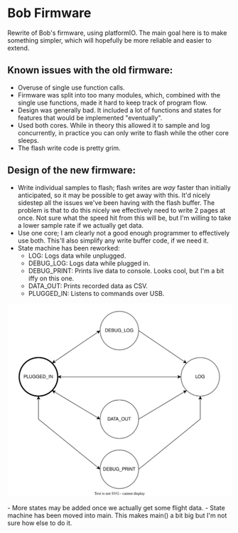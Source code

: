 # Bob Firmware
Rewrite of Bob's firmware, using platformIO. The main goal here is to make something simpler, which will hopefully be more reliable and easier to extend.

## Known issues with the old firmware:
 - Overuse of single use function calls.
 - Firmware was split into too many modules, which, combined with the single use functions, made it hard to keep track of program flow.
 - Design was generally bad. It included a lot of functions and states for features that would be implemented "eventually".
 - Used both cores. While in theory this allowed it to sample and log concurrently, in practice you can only write to flash while the other core sleeps.
 - The flash write code is pretty grim.

## Design of the new firmware:
 - Write individual samples to flash; flash writes are *way* faster than initially anticipated, so it may be possible to get away with this. It'd nicely sidestep all the issues we've been having with the flash buffer. The problem is that to do this nicely we effectively need to write 2 pages at once. Not sure what the speed hit from this will be, but I'm willing to take a lower sample rate if we actually get data.
 - Use one core; I am clearly not a good enough programmer to effectively use both. This'll also simplify any write buffer code, if we need it.
 - State machine has been reworked:
   - LOG: Logs data while unplugged.
   - DEBUG_LOG: Logs data while plugged in.
   - DEBUG_PRINT: Prints live data to console. Looks cool, but I'm a bit iffy on this one.
   - DATA_OUT: Prints recorded data as CSV.
   - PLUGGED_IN: Listens to commands over USB.
<p align="center">
  <img src="./doc/StateDiagram.drawio.svg" />
</p>
 - More states may be added once we actually get some flight data.
 - State machine has been moved into main. This makes main() a bit big but I'm not sure how else to do it.
